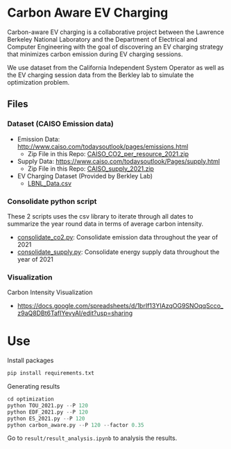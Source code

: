 # Carbon Aware EV Charging
Carbon-aware EV charging is a collaborative project between the Lawrence Berkeley National Laboratory and the Department of Electrical and Computer Engineering with the goal of discovering an EV charging strategy that minimizes carbon emission during EV charging sessions. 

We use dataset from the California Independent System Operator as well as the EV charging session data from the Berkley lab to simulate the optimization problem.

## Files
### Dataset (CAISO Emission data)
- Emission Data: http://www.caiso.com/todaysoutlook/pages/emissions.html
    - Zip File in this Repo: [CAISO_CO2_per_resource_2021.zip](data/CO2/CAISO_CO2_per_resource_2021.zip)
- Supply Data: https://www.caiso.com/todaysoutlook/Pages/supply.html
    - Zip File in this Repo: [CAISO_supply_2021.zip](data/Supply/CAISO_supply_2021.zip)
- EV Charging Dataset (Provided by Berkley Lab)
    - [LBNL_Data.csv](data/Berkley_EV_Charging/LBNL_Data.csv)

### Consolidate python script
These 2 scripts uses the csv library to iterate through all dates to summarize the year round data in terms of average carbon intensity.
- [consolidate_co2.py](./consolidate_co2.py): Consolidate emission data throughout the year of 2021
- [consolidate_supply.py](./consolidate_supply.py): Consolidate energy supply data throughout the year of 2021

### Visualization
Carbon Intensity Visualization
- https://docs.google.com/spreadsheets/d/1brIf13YIAzqOG9SNOqqScco_z9aQ8DBt6TafIYevyAI/edit?usp=sharing


# Use
Install packages
```python
pip install requirements.txt
```
Generating results
```python
cd optimization
python TOU_2021.py --P 120
python EDF_2021.py --P 120
python ES_2021.py --P 120
python carbon_aware.py --P 120 --factor 0.35
```

Go to ```result/result_analysis.ipynb``` to analysis the results.
